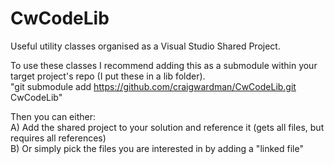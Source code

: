 # CwCodeLib
Useful utility classes organised as a Visual Studio Shared Project.

To use these classes I recommend adding this as a submodule within your target project's repo (I put these in a lib folder).  
"git submodule add https://github.com/craigwardman/CwCodeLib.git CwCodeLib"


Then you can either:  
A) Add the shared project to your solution and reference it (gets all files, but requires all references)  
B) Or simply pick the files you are interested in by adding a "linked file"
